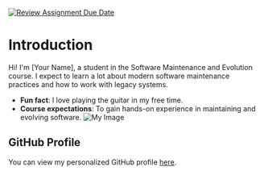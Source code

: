 [![Review Assignment Due Date](https://classroom.github.com/assets/deadline-readme-button-22041afd0340ce965d47ae6ef1cefeee28c7c493a6346c4f15d667ab976d596c.svg)](https://classroom.github.com/a/LQr4ft17)
# Introduction
Hi! I'm [Your Name], a student in the Software Maintenance
and Evolution course.
I expect to learn a lot about modern software maintenance
practices and how to work with legacy systems.
- **Fun fact**: I love playing the guitar in my free time.
- **Course expectations**: To gain hands-on experience in
maintaining and evolving software.
![My Image](image.jpg) <!-- Link to the uploaded image -->
## GitHub Profile
You can view my personalized GitHub profile
[here](https://github.com/your-github-username).

